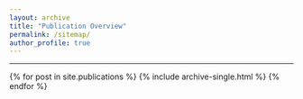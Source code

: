 ```yaml
---
layout: archive
title: "Publication Overview"
permalink: /sitemap/
author_profile: true
---
```


------
<script type="text/javascript" id="clustrmaps" src="//clustrmaps.com/map_v2.js?d=sBXO5xvCxmJtaZs2obVmWao2pY2MGpJX3gC8oFRHfp8&cl=ffffff&w=a"></script>

{% for post in site.publications %}
  {% include archive-single.html %}
{% endfor %}

